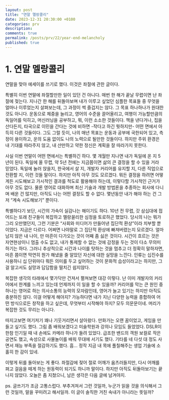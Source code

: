 ```yaml
--- 
layout: post
title: "연말 멜랑콜리"
date: 2023-12-31 20:30:00 +0100
categories: prv
description: 
comments: true
permalink: /posts/prv/22/year-end-melancholy
published: true
---
```


# 1. 연말 멜랑콜리

연말을 맞아 에세이를 쓰기로 했다. 이것은 좌절에 관한 글이다.

특별히 이번 연말에 좌절할만한 일이 있던 건 아니다. 매번 한 해가 끝날 무렵이면 난 좌절에 젖는다. 지나간 한 해를 뒤돌아보며 내가 이루고 싶었던 심플한 목표들 중 무엇을 얼마나 이루었는지 살펴보는데, 그 과정이 썩 즐겁지는 않다. 그 목표 하나하나가 원대한 것도 아니다. 운동으로 체중을 늘리고, 영어의 수준을 끌어올리고, 여행이 가능할만큼의 독일어를 익히고, 머신러닝을 공부하고, 뭐, 이런 소소한 것들이다. 책을 낸다거나, 집을 산다든지, 타국으로 이민을 간다는 것에 비하면 -작다고 하긴 뭣하지만- 어떤 면에서 아득히 다른 것들이다. 그도 그럴 듯이, 나의 매년 목표는 운동과 공부에 국한되어 있고, 측정이 용이하고, 운의 도움 없이도 나의 노력으로 될만한 것들이다. 하지만 주위 환경은 내 기대를 따라주지 않고, 내 산만하고 약한 정신은 계획을 잘 따라가지 못한다.

사실 이번 연말이 어떤 면에서는 특별하긴 하다. 몇 개월만 지나면 내가 독일에 온 지 5년이 된다. 독일에 올 무렵, 약 5년 전에는 지금쯤이면 삶의 큰 결정을 할 수 있을 거라 믿었다. 독일에 눌러 앉을지, 한국에서 살 지, 개발자 커리어를 유지할 지, 다른 직업으로 전환할 지, 이런 것들 말이다. 하지만 아직 아무 것도 모르겠다. 뭐든 결정을 하려면 어떻게든 시도해보고 가시적인 결과를 척도로 활용해야 하는데, 이렇다할 가시적인 근거가 아무 것도 없다. 물론 영어로 대화하며 최신 기술과 개발 방법론을 추종하는 회사에 다니며 배운 건 많지만, 아직도 나는 어떤 결정도 할 수 없다. 몇년동안 내가 해야 하는 건 그저 “계속 시도해보기” 뿐이다.

특별하다기 보단, 시간의 가속이 실감나는 해이기도 하다. 10년 전 무렵, 갓 삼십대에 접어드는 또래 친구들이 복잡하고 멜랑꼴리한 심정을 토로하곤 했었다. 당시의 나는 뭐가 그리 오만했던지, 그런 기분은 “사회와 미디어가 만들어낸 집단적 환상”이라 치부할 뿐이었다. 지금은 다르다. 어쩌면 나야말로 그 집단적 환상에 빠져버렸는지 모르겠다. 얼마 남지 않은 내 나이, 만 마흔이 다가오는 것이 어째 좀 싫은 것이다. 시간이 흐르는 것은 자연현상이니 멈출 수도 없고, 내가 통제할 수 없는 것에 감정을 두는 것이 다소 무의미하기는 하다. 그러니 추상적으로 시간과 나이를 탓하는 것을 멈추고 더 정확히 말하자면, 마흔 쯤이면 막연히 뭔가 해냈을 줄 알았던 자신에 대한 실망을 느낀다. 인류는 십진수를 사용하니 십 단위마다 뭐든 의미를 두고 싶어하는 것이 문화적 습성이라고는 하지만, 그걸 알고서도 실망과 답답함을 떨치긴 쉽지않다. 

복잡한 생각의 타래에서 몇가닥만 건져서 펼쳐보면 대강 이렇다. 난 이미 개발자의 커리어에서 한계를 느끼고 있는데 언제까지 이 일을 할 수 있을까? 커리어를 막는 큰 원인 중 하나는 영어로 하는 의사소통의 능력의 모자람인데, 영어가 늘고 있기는 하지만 아직도 충분하진 않다. 이걸 어떻게 해야지? 가능하다면 내가 지닌 다양한 능력을 종합하여 어떤 방식으로든 창작을 하고 싶은데, 무엇부터 시작해야 하지? 모두 의문문이네. 머리가 복잡한 것도 무리는 아니다.

따지고보면 여기저기 꽤나 기웃거리면서 살아왔다. 만화가는 오랜 꿈이었고, 게임을 만들고 싶기도 했다. 그림 좀 배워보겠다고 미술학원과 강의나 모임도 들었었다. DSLR이 한참 인기일 때 내 손에도 카메라 하나가 들려 있었다. 급조한 밴드의 객원 보컬로 작은 공연도 했고, 속성으로 사물놀이를 배워 무대에 서기도 했다. 기타를 네 다섯 대 정도 사면서 재능 부족을 절감하기도 했다. 흠… 정작 지금 내 목에 풀칠해주는 생업 기술에 소홀히 한 감이 있네.

이렇게 뒤를 돌아보는 게 좋다. 좌절감에 젖어 절로 어깨가 움츠러들지만, 다시 어깨를 펴고 걸음을 떼게 하는 원동력이 되기도 하니까 말이다. 하지만 아직도 뒤돌아보기는 끝나지 않았다. 오늘은 좀 지쳤으니, 남은 생각은 다음 글에 남겨야지.

ps. 글쓰기가 조금 고통스럽다. 부추겨져서 그런 것일까, 누군가 읽을 것을 의식해서 그런 것일까, 말을 꾸미려고 해서일까. 이 글이 솔직한 거친 속내가 아니라는 뜻일까?
